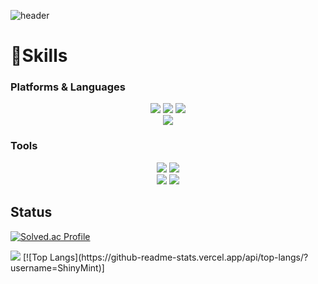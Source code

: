 ![header](https://capsule-render.vercel.app/api?type=wave&color=auto&height=300&section=header&text=Hayoon%20Github&fontSize=90)

# 💪Skills 
### Platforms & Languages
<div align="center">
	<img src="https://img.shields.io/badge/Java-007396?style=flat&logo=Java&logoColor=white" />
	<img src="https://img.shields.io/badge/Python-3776AB?style=flat&logo=Python&logoColor=white" />
	<img src="https://img.shields.io/badge/C++-00599C?style=flat&logo=Cplusplus&logoColor=white" />
</div>

<div align="center">
	<img src="https://img.shields.io/badge/spring-6DB33F?style=flat&logo=spring&logoColor=white">
</div>

### Tools

<div align="center">
	<img src="https://img.shields.io/badge/github-181717?style=flat&logo=github&logoColor=white">
	<img src="https://img.shields.io/badge/git-F05032?style=flat&logo=git&logoColor=white">
	<br>
	<img src="https://img.shields.io/badge/mysql-4479A1?style=flat&logo=mysql&logoColor=white">
	<img src="https://img.shields.io/badge/Oracle-F80000?style=flat&logo=Oracle&logoColor=white">
</div>

## Status

[![Solved.ac Profile](http://mazassumnida.wtf/api/v2/generate_badge?boj=maha523)](https://solved.ac/maha523/)

<img src="https://github-readme-stats.vercel.app/api/top-langs/?username=ShinyMint&layout=compact">
[![Top Langs](https://github-readme-stats.vercel.app/api/top-langs/?username=ShinyMint)]
